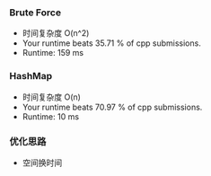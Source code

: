 ### Brute Force
- 时间复杂度 O(n^2)
- Your runtime beats 35.71 % of cpp submissions.
- Runtime: 159 ms

### HashMap
- 时间复杂度 O(n)
- Your runtime beats 70.97 % of cpp submissions. 
- Runtime: 10 ms 

### 优化思路
- 空间换时间